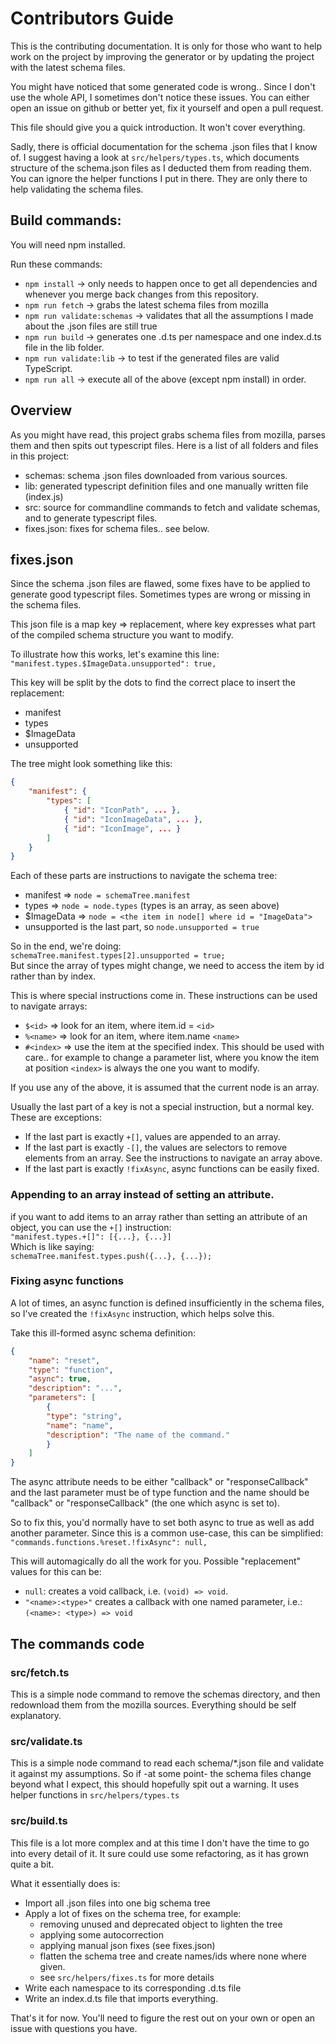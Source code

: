 # Contributors Guide

This is the contributing documentation. It is only for those who want to help work on the project by improving the generator or by updating the project with the latest schema files.

You might have noticed that some generated code is wrong.. Since I don't use the whole API, I sometimes don't notice these issues. You can either open an issue on github or better yet, fix it yourself and open a pull request.

This file should give you a quick introduction. It won't cover everything.

Sadly, there is official documentation for the schema .json files that I know of. I suggest having a look at `src/helpers/types.ts`, which documents structure of the schema.json files as I deducted them from reading them. You can ignore the helper functions I put in there. They are only there to help validating the schema files.

## Build commands:

You will need npm installed.

Run these commands:
* `npm install` -> only needs to happen once to get all dependencies and whenever you merge back changes from this repository.
* `npm run fetch` -> grabs the latest schema files from mozilla
* `npm run validate:schemas` -> validates that all the assumptions I made about the .json files are still true
* `npm run build` -> generates one .d.ts per namespace and one index.d.ts file in the lib folder.
* `npm run validate:lib` -> to test if the generated files are valid TypeScript.
* `npm run all` -> execute all of the above (except npm install) in order.

## Overview

As you might have read, this project grabs schema files from mozilla, parses them and then spits out typescript files.
Here is a list of all folders and files in this project:
- schemas: schema .json files downloaded from various sources.
- lib: generated typescript definition files and one manually written file (index.js)
- src: source for commandline commands to fetch and validate schemas, and to generate typescript files.
- fixes.json: fixes for schema files.. see below.

## fixes.json

Since the schema .json files are flawed, some fixes have to be applied to generate good typescript files. Sometimes types are wrong or missing in the schema files.

This json file is a map key => replacement, where key expresses what part of the compiled schema structure you want to modify.

To illustrate how this works, let's examine this line:  
```"manifest.types.$ImageData.unsupported": true,```

This key will be split by the dots to find the correct place to insert the replacement:
- manifest
- types
- $ImageData
- unsupported

The tree might look something like this:
```json
{
    "manifest": {
        "types": [
            { "id": "IconPath", ... },
            { "id": "IconImageData", ... },
            { "id": "IconImage", ... }
        ]
    }
}
```

Each of these parts are instructions to navigate the schema tree:
- manifest => `node = schemaTree.manifest`
- types => `node = node.types` (types is an array, as seen above)
- $ImageData => `node = <the item in node[] where id = "ImageData">`
- unsupported is the last part, so `node.unsupported = true`

So in the end, we're doing:  
`schemaTree.manifest.types[2].unsupported = true;`  
But since the array of types might change, we need to access the item by id rather than by index.

This is where special instructions come in. These instructions can be used to navigate arrays:
- `$<id>` => look for an item, where item.id = `<id>`
- `%<name>` => look for an item, where item.name `<name>`
- `#<index>` => use the item at the specified index. This should be used with care.. for example to change a parameter list, where you know the item at position `<index>` is always the one you want to modify.

If you use any of the above, it is assumed that the current node is an array.

Usually the last part of a key is not a special instruction, but a normal key. These are exceptions:
- If the last part is exactly `+[]`, values are appended to an array.
- If the last part is exactly `-[]`, the values are selectors to remove elements from an array. See the instructions to navigate an array above.
- If the last part is exactly `!fixAsync`, async functions can be easily fixed.

### Appending to an array instead of setting an attribute.
if you want to add items to an array rather than setting an attribute of an object, you can use the `+[]` instruction:  
`"manifest.types.+[]": [{...}, {...}]`  
Which is like saying:  
`schemaTree.manifest.types.push({...}, {...});`

### Fixing async functions
A lot of times, an async function is defined insufficiently in the schema files, so I've created the `!fixAsync` instruction, which helps solve this.

Take this ill-formed async schema definition:
```json
{
    "name": "reset",
    "type": "function",
    "async": true,
    "description": "...",
    "parameters": [
        {
        "type": "string",
        "name": "name",
        "description": "The name of the command."
        }
    ]
}
```

The async attribute needs to be either "callback" or "responseCallback" and the last parameter must be of type function and the name should be "callback" or "responseCallback" (the one which async is set to).

So to fix this, you'd normally have to set both async to true as well as add another parameter. Since this is a common use-case, this can be simplified:  
```"commands.functions.%reset.!fixAsync": null,```  

This will automagically do all the work for you. Possible "replacement" values for this can be:
- `null`: creates a void callback, i.e. `(void) => void`.
- `"<name>:<type>"` creates a callback with one named parameter, i.e.: `(<name>: <type>) => void`


## The commands code

### src/fetch.ts
This is a simple node command to remove the schemas directory, and then redownload them from the mozilla sources.
Everything should be self explanatory.

### src/validate.ts
This is a simple node command to read each schema/*.json file and validate it against my assumptions. So if -at some point- the schema files change beyond what I expect, this should hopefully spit out a warning. It uses helper functions in `src/helpers/types.ts`

### src/build.ts
This file is a lot more complex and at this time I don't have the time to go into every detail of it. It sure could use some refactoring, as it has grown quite a bit.

What it essentially does is:
- Import all .json files into one big schema tree
- Apply a lot of fixes on the schema tree, for example:
  - removing unused and deprecated object to lighten the tree
  - applying some autocorrection
  - applying manual json fixes (see fixes.json)
  - flatten the schema tree and create names/ids where none where given.
  - see `src/helpers/fixes.ts` for more details
- Write each namespace to its corresponding .d.ts file
- Write an index.d.ts file that imports everything.

That's it for now. You'll need to figure the rest out on your own or open an issue with questions you have.
